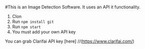 #This is an Image Detection Software.
It uses an API it functionality.
1. Clon
2. Run `npm install git `
3. Run `npm start`
4. You must add your own API key 

You can grab Clarifai API key [here] 
//(https://www.clarifai.com/)
